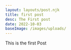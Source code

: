 ```yaml
---
layout: layouts/post.njk
title: first post
desc: The First post
date: 2022-10-03
baseImage: /images/uploads/
---
```



This is the first Post